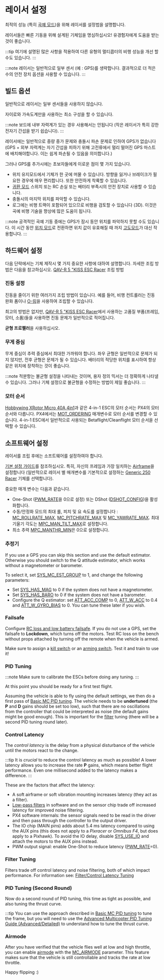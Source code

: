 # 레이서 설정

최적의 성능 (특히 [곡예 모드](../flight_modes/acro_mc.md))을 위해 레이서를 설정법을 설명합니다.

레이서들은 빠른 기동을 위해 설계된 기체임을 명심하십시오! 유경험자에게 도움을 받는 것이 좋습니다.

:::tip
여기에 설명된 많은 사항을 적용하여 다른 유형의 멀티콥터의 비행 성능을 개선 할 수도 있습니다.
:::

:::note
레이서는 일반적으로 일부 센서 (예 : GPS)를 생략합니다. 결과적으로 더 적은 수의 안전 장치 옵션을 사용할 수 있습니다.
:::

## 빌드 옵션

일반적으로 레이서는 일부 센서들을 사용하지 않습니다.

자이로와 가속도계만을 사용하는 최소 구성을 할 수 있습니다.

:::note
보드에 내부 자력계가 있는 경우 사용해서는 안됩니다 (작은 레이서가 특히 강한 전자기 간섭을 받기 쉽습니다).
:::

레이서에는 일반적으로 중량 중가 문제와 충돌시 파손 문제로 인하여 GPS가 없습니다 (GPS + 외부 자력계는 자기 간섭을 피하기 위해 고전류에서 멀리 떨어진 GPS 마스트에 배치해야합니다. 이는 쉽게 파손될 수 있음을 의미합니다.)

그러나 GPS를 추가시에는 초보자들에게 이로운 점이 몇 가지 있습니다.

- 위치 유지모드에서 기체가 한 곳에 머물 수 있습니다. 방향을 잃거나 브레이크가 필요한 경우에 매우 편리합니다. 또한 안전하게 착륙할 수 있습니다.
- [귀환 모드](../flight_modes/return.md) 스위치 또는 RC 손실 또는 배터리 부족시의 안전 장치로 사용할 수 있습니다.
- 충돌시의 마지막 위치를 파악할 수 있습니다.
- 로그에는 비행 트랙이 포함되어 있으므로 비행을 검토할 수 있습니다 (3D). 이것은 곡예 비행 기술을 향상에 많은 도움이 됩니다.

:::note
공격적인 곡예 기동 중에는 GPS가 잠시 동안 위치를 파악하지 못할 수도 있습니다. 이 시간 동안 [위치 모드](../flight_modes/position_mc.md)로 전환하면 위치 값이 유효해질 때 까지 [고도모드](../flight_modes/altitude_mc.md)가 대신 작용합니다.
:::

## 하드웨어 설정

다음 단락에서는 기체 제작시 몇 가지 중요한 사항에 대하여 설명합니다. 자세한 조립 방법은 다음을 참고하십시오. [QAV-R 5 "KISS ESC Racer](../frames_multicopter/qav_r_5_kiss_esc_racer.md) 조립 방법

### 진동 설정

진동을 줄이기 위한 여러가지 조립 방법이 있습니다. 예를 들어, 비행 컨트롤러는 진동 완화 폼이나 [O-링](../frames_multicopter/qav_r_5_kiss_esc_racer.md#mounting)을 사용하여 조립할 수 있습니다.

최고의 방법은 없지만, [QAV-R 5 "KISS ESC Racer](../frames_multicopter/qav_r_5_kiss_esc_racer.md)에서 사용하는 고품질 부품(프레임, 모터, 소품)들을 사용하면 진동 문제가 일반적으로 적어집니다.

**균형 프로펠러**을 사용하십시오.

### 무게 중심

무게 중심이 추력 중심에서 최대한 가까워야 합니다. 좌우 균형은 일반적으로 문제가 되지 않지만, 전후 균형은 문제가 될 수 있습니다. 배터리의 적당한 위치를 표시하여 항상 같은 위치에 장착하는 것이 좋습니다.

:::note
적분항는 불균형 설정을 나타내는 것이며, 용자 정의 믹서는 더 정확하게 나타낼 수 있습니다. 그러나 기체 설정으로 불균형을 수정하는 방법이 제일 좋습니다.
:::

### 모터 순서

[Hobbywing XRotor Micro 40A 4in1](http://www.hobbywing.com/goods.php?id=588)과 같은 4-in-1 ESC의 모터 순서는 PX4의 모터 순서와 다릅니다. PX4에서는 [MOT_ORDERING](../advanced_config/parameter_reference.md#MOT_ORDERING) 매개변수로 모터 순서를 변경할 수 있습니다. 4-in-1 ESC에서 일반적으로 사용되는 Betaflight/Cleanflight 모터 순서을 선택할 수 있습니다.

## 소프트웨어 설정

레이서를 조립 후에는 소프트웨어를 설정하여야 합니다.

[기본 설정 가이드](../config/README.md)를 참조하십시오. 특히, 자신의 프레임과 가장 일치하는 [Airframe](../config/airframe.md)을 설정합니다 (일반적으로 레이서 별 매개변수를 기본적으로 설정하는 [Generic 250 Racer](../airframes/airframe_reference.md#copter_quadrotor_x_generic_250_racer) 기체를 선택합니다).

중요한 매개 변수는 다음과 같습니다.

- One-Shot ([PWM_RATE](../advanced_config/parameter_reference.md#PWM_RATE)을 0으로 설정) 또는 DShot ([DSHOT_CONFIG](../advanced_config/parameter_reference.md#DSHOT_CONFIG))을 활성화합니다.
- 수동/안정화 모드의 최대 롤, 피치 및 요 속도를 설정합니다 : [MC_ROLLRATE_MAX](../advanced_config/parameter_reference.md#MC_ROLLRATE_MAX), [MC_PITCHRATE_MAX](../advanced_config/parameter_reference.md#MC_PITCHRATE_MAX) 및 [MC_YAWRATE_MAX](../advanced_config/parameter_reference.md#MC_YAWRATE_MAX). 최대 기울기 각도는 [MPC_MAN_TILT_MAX](../advanced_config/parameter_reference.md#MPC_MAN_TILT_MAX)로 설정합니다.
- 최소 추력 [MPC_MANTHR_MIN](../advanced_config/parameter_reference.md#MPC_MANTHR_MIN)은 0으로 설정합니다.

### 추정기

If you use a GPS you can skip this section and use the default estimator. Otherwise you should switch to the Q attitude estimator, which works without a magnetometer or barometer.

To select it, set [SYS_MC_EST_GROUP](../advanced_config/parameter_reference.md#SYS_MC_EST_GROUP) to 1, and change the following parameters:

- Set [SYS_HAS_MAG](../advanced_config/parameter_reference.md#SYS_HAS_MAG) to 0 if the system does not have a magnetometer.
- Set [SYS_HAS_BARO](../advanced_config/parameter_reference.md#SYS_HAS_BARO) to 0 if the system does not have a barometer.
- Configure the Q estimator: set [ATT_ACC_COMP](../advanced_config/parameter_reference.md#ATT_ACC_COMP) to 0, [ATT_W_ACC](../advanced_config/parameter_reference.md#ATT_W_ACC) to 0.4 and [ATT_W_GYRO_BIAS](../advanced_config/parameter_reference.md#ATT_W_GYRO_BIAS) to 0. You can tune these later if you wish.

### Failsafe

Configure [RC loss and low battery failsafe](../config/safety.md). If you do not use a GPS, set the failsafe to **Lockdown**, which turns off the motors. Test RC loss on the bench without props attached by turning off the remote when the vehicle is armed.

Make sure to assign a [kill switch](../config/safety.md#kill_switch) or an [arming switch](../config/safety.md#arming_switch). Test it and train to use it!

### PID Tuning

:::note
Make sure to calibrate the ESCs before doing any tuning.
:::

At this point you should be ready for a first test flight.

Assuming the vehicle is able to fly using the default settings, we then do a first pass of [Basic MC PID tuning](../config_mc/pid_tuning_guide_multicopter_basic.md). The vehicle needs to be **undertuned** (the **P** and **D** gains should be set too low), such that there are no oscillations from the controller that could be interpreted as noise (the default gains might be good enough). This is important for the [filter](#filters) tuning (there will be a second PID tuning round later).

### Control Latency

The *control latency* is the delay from a physical disturbance of the vehicle until the motors react to the change.

:::tip
It is *crucial* to reduce the control latency as much as possible! A lower latency allows you to increase the rate **P** gains, which means better flight performance. Even one millisecond added to the latency makes a difference.
:::

These are the factors that affect the latency:

- A soft airframe or soft vibration mounting increases latency (they act as a filter).
- [Low-pass filters](../config_mc/filter_tuning.md) in software and on the sensor chip trade off increased latency for improved noise filtering.
- PX4 software internals: the sensor signals need to be read in the driver and then pass through the controller to the output driver.
- The IO chip (MAIN pins) adds about 5.4 ms latency compared to using the AUX pins (this does not apply to a *Pixracer* or *Omnibus F4*, but does apply to a Pixhawk). To avoid the IO delay, disable [SYS_USE_IO](../advanced_config/parameter_reference.md#SYS_USE_IO) and attach the motors to the AUX pins instead.
- PWM output signal: enable One-Shot to reduce latency ([PWM_RATE](../advanced_config/parameter_reference.md#PWM_RATE)=0).

### Filter Tuning

Filters trade off control latency and noise filtering, both of which impact performance. For information see: [Filter/Control Latency Tuning](../config_mc/filter_tuning.md)

### PID Tuning (Second Round)

Now do a second round of PID tuning, this time as tight as possible, and also tuning the thrust curve.

:::tip
You can use the approach described in [Basic MC PID tuning](../config_mc/pid_tuning_guide_multicopter_basic.md) to tune the frame, but you will need to use the [Advanced Multicopter PID Tuning Guide (Advanced/Detailed)](../config_mc/pid_tuning_guide_multicopter.md#thrust-curve) to understand how to tune the thrust curve.

### Airmode

After you have verified that the vehicle flies well at low and high throttle, you can enable [airmode](../config_mc/pid_tuning_guide_multicopter.md#airmode) with the [MC_AIRMODE](../advanced_config/parameter_reference.md#MC_AIRMODE) parameter. This feature makes sure that the vehicle is still controllable and tracks the rate at low throttle.

Happy flipping :)